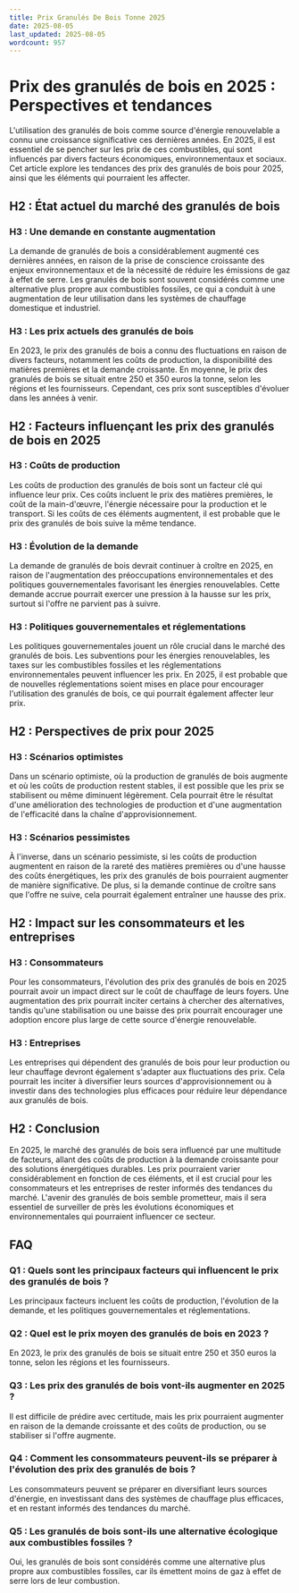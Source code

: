 ```yaml
---
title: Prix Granulés De Bois Tonne 2025
date: 2025-08-05
last_updated: 2025-08-05
wordcount: 957
---
```


# Prix des granulés de bois en 2025 : Perspectives et tendances

L'utilisation des granulés de bois comme source d'énergie renouvelable a connu une croissance significative ces dernières années. En 2025, il est essentiel de se pencher sur les prix de ces combustibles, qui sont influencés par divers facteurs économiques, environnementaux et sociaux. Cet article explore les tendances des prix des granulés de bois pour 2025, ainsi que les éléments qui pourraient les affecter.

## H2 : État actuel du marché des granulés de bois

### H3 : Une demande en constante augmentation

La demande de granulés de bois a considérablement augmenté ces dernières années, en raison de la prise de conscience croissante des enjeux environnementaux et de la nécessité de réduire les émissions de gaz à effet de serre. Les granulés de bois sont souvent considérés comme une alternative plus propre aux combustibles fossiles, ce qui a conduit à une augmentation de leur utilisation dans les systèmes de chauffage domestique et industriel.

### H3 : Les prix actuels des granulés de bois

En 2023, le prix des granulés de bois a connu des fluctuations en raison de divers facteurs, notamment les coûts de production, la disponibilité des matières premières et la demande croissante. En moyenne, le prix des granulés de bois se situait entre 250 et 350 euros la tonne, selon les régions et les fournisseurs. Cependant, ces prix sont susceptibles d'évoluer dans les années à venir.

## H2 : Facteurs influençant les prix des granulés de bois en 2025

### H3 : Coûts de production

Les coûts de production des granulés de bois sont un facteur clé qui influence leur prix. Ces coûts incluent le prix des matières premières, le coût de la main-d'œuvre, l'énergie nécessaire pour la production et le transport. Si les coûts de ces éléments augmentent, il est probable que le prix des granulés de bois suive la même tendance.

### H3 : Évolution de la demande

La demande de granulés de bois devrait continuer à croître en 2025, en raison de l'augmentation des préoccupations environnementales et des politiques gouvernementales favorisant les énergies renouvelables. Cette demande accrue pourrait exercer une pression à la hausse sur les prix, surtout si l'offre ne parvient pas à suivre.

### H3 : Politiques gouvernementales et réglementations

Les politiques gouvernementales jouent un rôle crucial dans le marché des granulés de bois. Les subventions pour les énergies renouvelables, les taxes sur les combustibles fossiles et les réglementations environnementales peuvent influencer les prix. En 2025, il est probable que de nouvelles réglementations soient mises en place pour encourager l'utilisation des granulés de bois, ce qui pourrait également affecter leur prix.

## H2 : Perspectives de prix pour 2025

### H3 : Scénarios optimistes

Dans un scénario optimiste, où la production de granulés de bois augmente et où les coûts de production restent stables, il est possible que les prix se stabilisent ou même diminuent légèrement. Cela pourrait être le résultat d'une amélioration des technologies de production et d'une augmentation de l'efficacité dans la chaîne d'approvisionnement.

### H3 : Scénarios pessimistes

À l'inverse, dans un scénario pessimiste, si les coûts de production augmentent en raison de la rareté des matières premières ou d'une hausse des coûts énergétiques, les prix des granulés de bois pourraient augmenter de manière significative. De plus, si la demande continue de croître sans que l'offre ne suive, cela pourrait également entraîner une hausse des prix.

## H2 : Impact sur les consommateurs et les entreprises

### H3 : Consommateurs

Pour les consommateurs, l'évolution des prix des granulés de bois en 2025 pourrait avoir un impact direct sur le coût de chauffage de leurs foyers. Une augmentation des prix pourrait inciter certains à chercher des alternatives, tandis qu'une stabilisation ou une baisse des prix pourrait encourager une adoption encore plus large de cette source d'énergie renouvelable.

### H3 : Entreprises

Les entreprises qui dépendent des granulés de bois pour leur production ou leur chauffage devront également s'adapter aux fluctuations des prix. Cela pourrait les inciter à diversifier leurs sources d'approvisionnement ou à investir dans des technologies plus efficaces pour réduire leur dépendance aux granulés de bois.

## H2 : Conclusion

En 2025, le marché des granulés de bois sera influencé par une multitude de facteurs, allant des coûts de production à la demande croissante pour des solutions énergétiques durables. Les prix pourraient varier considérablement en fonction de ces éléments, et il est crucial pour les consommateurs et les entreprises de rester informés des tendances du marché. L'avenir des granulés de bois semble prometteur, mais il sera essentiel de surveiller de près les évolutions économiques et environnementales qui pourraient influencer ce secteur.

## FAQ

### Q1 : Quels sont les principaux facteurs qui influencent le prix des granulés de bois ?

Les principaux facteurs incluent les coûts de production, l'évolution de la demande, et les politiques gouvernementales et réglementations.

### Q2 : Quel est le prix moyen des granulés de bois en 2023 ?

En 2023, le prix des granulés de bois se situait entre 250 et 350 euros la tonne, selon les régions et les fournisseurs.

### Q3 : Les prix des granulés de bois vont-ils augmenter en 2025 ?

Il est difficile de prédire avec certitude, mais les prix pourraient augmenter en raison de la demande croissante et des coûts de production, ou se stabiliser si l'offre augmente.

### Q4 : Comment les consommateurs peuvent-ils se préparer à l'évolution des prix des granulés de bois ?

Les consommateurs peuvent se préparer en diversifiant leurs sources d'énergie, en investissant dans des systèmes de chauffage plus efficaces, et en restant informés des tendances du marché.

### Q5 : Les granulés de bois sont-ils une alternative écologique aux combustibles fossiles ?

Oui, les granulés de bois sont considérés comme une alternative plus propre aux combustibles fossiles, car ils émettent moins de gaz à effet de serre lors de leur combustion.